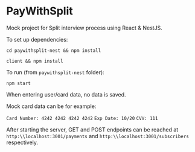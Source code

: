 # PayWithSplit
Mock project for Split interview process using React & NestJS.

To set up dependencies:


`cd paywithsplit-nest && npm install`


`client && npm install`


To run (from `paywithsplit-nest` folder):


`npm start` 


When entering user/card data, no data is saved. 


Mock card data can be for example:


`Card Number: 4242 4242 4242 4242`
`Exp Date: 10/20`
`CVV: 111`


After starting the server, GET and POST endpoints can be reached at 
`http:\\localhost:3001/payments` and `http:\\localhost:3001/subscribers` respectively.



